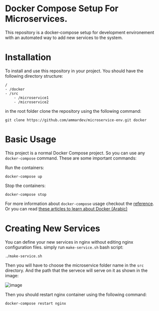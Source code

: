 # Docker Compose Setup For Microservices.
This repository is a docker-compose setup for development environement with an automated way to add new services to the system.

# Installation
To install and use this repository in your project. You should have the following directory structure:
```
/
- /docker
- /src
    - /microservice1
    - /microservice2
```

in the root folder clone the repository using the following command:
```
git clone https://github.com/ammardev/microservice-env.git docker
```

# Basic Usage
This project is a normal Docker Compose project. So you can use any `docker-compose` command. These are some important commands:

Run the containers:
```
docker-compose up
```

Stop the containers:

```
docker-compose stop
```

For more information about `docker-compose` usage checkout the [reference](https://docs.docker.com/compose/reference/).
Or you can read [these articles to learn about Docker (Arabic)](https://3alam.pro/3mmarg97/series/introduction-to-docker/)

# Creating New Services
You can define your new services in nginx without editing nginx configuration files. simply run `make-service.sh` bash script:
```
./make-service.sh
```
Then you will have to choose the microservice folder name in the `src` directory. And the path that the servece will serve on it as shown in the image:

![image](https://user-images.githubusercontent.com/16087389/70798497-c502d180-1daf-11ea-809f-7e559403328f.png)


Then you should restart nginx container using the following command:
```
docker-compose restart nginx
```
